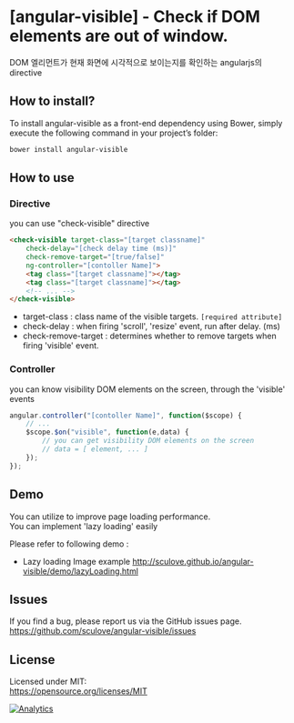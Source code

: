 [angular-visible] - Check if DOM elements are out of window.
=========================================
DOM 엘리먼트가 현재 화면에 시각적으로 보이는지를 확인하는 angularjs의 directive

## How to install?
To install angular-visible as a front-end dependency using Bower, simply execute the following command in your project’s folder:
```bash
bower install angular-visible
```

## How to use

### Directive
you can use "check-visible" directive
```html
<check-visible target-class="[target classname]" 
    check-delay="[check delay time (ms)]"
    check-remove-target="[true/false]" 
    ng-controller="[contoller Name]">
    <tag class="[target classname]"></tag>
    <tag class="[target classname]"></tag>
    <!-- ... -->
</check-visible>
```
 - target-class : class name of the visible targets. `[required attribute]`
 - check-delay : when firing 'scroll', 'resize'  event, run after delay. (ms)
 - check-remove-target : determines whether to remove targets when firing 'visible' event.

### Controller
you can know visibility DOM elements on the screen, through the 'visible' events
```javascript
angular.controller("[contoller Name]", function($scope) {
    // ...
    $scope.$on("visible", function(e,data) {
        // you can get visibility DOM elements on the screen
        // data = [ element, ... ]
    });
});
```

## Demo
You can utilize to improve page loading performance.  
You can implement 'lazy loading' easily  

Please refer to following demo :   
 - Lazy loading Image example  http://sculove.github.io/angular-visible/demo/lazyLoading.html


## **Issues**
If you find a bug, please report us via the GitHub issues page.  
https://github.com/sculove/angular-visible/issues

## License
Licensed under MIT:  
https://opensource.org/licenses/MIT 

[![Analytics](https://ga-beacon.appspot.com/UA-37362821-7/angular-visible/readme)](https://github.com/sculove/angular-visible)
